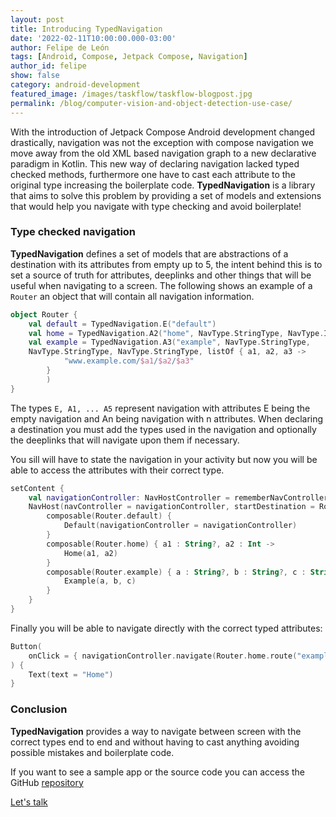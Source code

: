 ```yaml
---
layout: post
title: Introducing TypedNavigation
date: '2022-02-11T10:00:00.000-03:00'
author: Felipe de León
tags: [Android, Compose, Jetpack Compose, Navigation]
author_id: felipe
show: false
category: android-development
featured_image: /images/taskflow/taskflow-blogpost.jpg
permalink: /blog/computer-vision-and-object-detection-use-case/
---
```


With the introduction of Jetpack Compose Android development changed drastically, navigation was not the exception with compose navigation we move away from the old XML based navigation graph to a new declarative paradigm in Kotlin. This new way of declaring navigation lacked typed checked methods, furthermore one have to cast each attribute to the original type increasing the boilerplate code. **TypedNavigation** is a library that aims to solve this problem by providing a set of models and extensions that would help you navigate with type checking and avoid boilerplate!


### Type checked navigation

**TypedNavigation** defines a set of models that are abstractions of a destination with its attributes from empty up to 5, the intent behind this is to set a source of truth for attributes, deeplinks and other things that will be useful when navigating to a screen. The following shows an example of a `Router` an object that will contain all navigation information.



```kotlin
object Router {
    val default = TypedNavigation.E("default")
    val home = TypedNavigation.A2("home", NavType.StringType, NavType.IntType)
    val example = TypedNavigation.A3("example", NavType.StringType, 
    NavType.StringType, NavType.StringType, listOf { a1, a2, a3 ->
            "www.example.com/$a1/$a2/$a3"
        }
        )
}
```
The types `E, A1, ... A5` represent navigation with attributes E being the empty navigation and An being navigation with n attributes. When declaring a destination you must add the types used in the navigation and optionally the deeplinks that will navigate upon them if necessary.

You sill will have to state the navigation in your activity but now you will be able to access the attributes with their correct type.

```kotlin
setContent {
    val navigationController: NavHostController = rememberNavController()
    NavHost(navController = navigationController, startDestination = Router.default.url) {
        composable(Router.default) {
            Default(navigationController = navigationController)
        }
        composable(Router.home) { a1 : String?, a2 : Int ->
            Home(a1, a2)
        }
        composable(Router.example) { a : String?, b : String?, c : String? ->
            Example(a, b, c)
        }
    }
}
```

Finally you will be able to navigate directly with the correct typed attributes:

```kotlin
Button(
    onClick = { navigationController.navigate(Router.home.route("example", 5)) },
) {
    Text(text = "Home")
}
```

### Conclusion 

**TypedNavigation** provides a way to navigate between screen with the correct types end to end and without having to cast anything avoiding possible mistakes and boilerplate code. 

If you want to see a sample app or the source code you can access the GitHub [repository](https://github.com/xmartlabs/TypedNavigation)

<div>
<a data-mode="popup" data-hide-footer="true" target="_blank" href="https://form.typeform.com/to/D1PhDJIR" class="button is-nav ipad-hidden typeform-share w-inline-block header-getintouch" style="opacity: 1;">
  <div class="button-text no-pointer">Let's talk</div>
</a>
</div>
<br />
<br />

